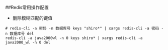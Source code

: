 ##Redis常用操作配置

+ 删除模糊匹配的键值
```
# redis-cli -a 密码 -n 数据库号 keys "shiro*" | xargs redis-cli -a 密码 -n 数据库号 del
redis-cli -a java2000wl -n 0 keys shiro* | xargs redis-cli -a java2000_wl -n 0 del
```
